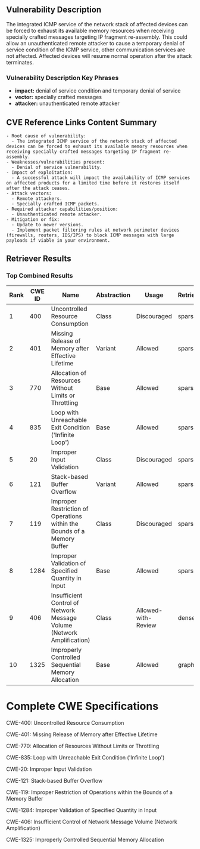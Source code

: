 ## Vulnerability Description
The integrated ICMP service of the network stack of affected devices can be forced to exhaust its available memory resources when receiving specially crafted messages targeting IP fragment re-assembly. This could allow an unauthenticated remote attacker to cause a temporary denial of service condition of the ICMP service, other communication services are not affected. Affected devices will resume normal operation after the attack terminates.

### Vulnerability Description Key Phrases
- **impact:** denial of service condition and temporary denial of service
- **vector:** specially crafted messages
- **attacker:** unauthenticated remote attacker

## CVE Reference Links Content Summary
```
- Root cause of vulnerability:
  - The integrated ICMP service of the network stack of affected devices can be forced to exhaust its available memory resources when receiving specially crafted messages targeting IP fragment re-assembly.
- Weaknesses/vulnerabilities present:
  - Denial of service vulnerability.
- Impact of exploitation:
  - A successful attack will impact the availability of ICMP services on affected products for a limited time before it restores itself after the attack ceases.
- Attack vectors:
  - Remote attackers.
  - Specially crafted ICMP packets.
- Required attacker capabilities/position:
  - Unauthenticated remote attacker.
- Mitigation or fix:
  - Update to newer versions.
  - Implement packet filtering rules at network perimeter devices (firewalls, routers, IDS/IPS) to block ICMP messages with large payloads if viable in your environment.
```

## Retriever Results

### Top Combined Results

| Rank | CWE ID | Name | Abstraction | Usage  | Retrievers | Individual Scores |
|------|--------|------|-------------|-------|------------|-------------------|
| 1 | 400 | Uncontrolled Resource Consumption | Class | Discouraged | sparse | 0.128 |
| 2 | 401 | Missing Release of Memory after Effective Lifetime | Variant | Allowed | sparse | 0.125 |
| 3 | 770 | Allocation of Resources Without Limits or Throttling | Base | Allowed | sparse | 0.121 |
| 4 | 835 | Loop with Unreachable Exit Condition ('Infinite Loop') | Base | Allowed | sparse | 0.112 |
| 5 | 20 | Improper Input Validation | Class | Discouraged | sparse | 0.111 |
| 6 | 121 | Stack-based Buffer Overflow | Variant | Allowed | sparse | 0.110 |
| 7 | 119 | Improper Restriction of Operations within the Bounds of a Memory Buffer | Class | Discouraged | sparse | 0.110 |
| 8 | 1284 | Improper Validation of Specified Quantity in Input | Base | Allowed | sparse | 0.109 |
| 9 | 406 | Insufficient Control of Network Message Volume (Network Amplification) | Class | Allowed-with-Review | dense | 0.550 |
| 10 | 1325 | Improperly Controlled Sequential Memory Allocation | Base | Allowed | graph | 0.003 |



# Complete CWE Specifications

CWE-400: Uncontrolled Resource Consumption

CWE-401: Missing Release of Memory after Effective Lifetime

CWE-770: Allocation of Resources Without Limits or Throttling

CWE-835: Loop with Unreachable Exit Condition ('Infinite Loop')

CWE-20: Improper Input Validation

CWE-121: Stack-based Buffer Overflow

CWE-119: Improper Restriction of Operations within the Bounds of a Memory Buffer

CWE-1284: Improper Validation of Specified Quantity in Input

CWE-406: Insufficient Control of Network Message Volume (Network Amplification)

CWE-1325: Improperly Controlled Sequential Memory Allocation